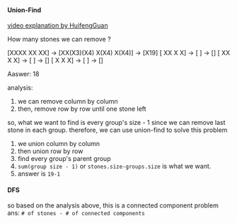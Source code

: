 #### Union-Find

[video explanation by HuifengGuan](https://www.youtube.com/watch?v=HAaik49m0q0&ab_channel=HuifengGuan)

How many stones we can remove ?

[XXXX  XX  XX] -> [XX(X3)(X4)  X(X4)  X(X4)] -> [X19]
[  XX   X   X] -> [                        ] -> []
[  XX   X   X] -> [                        ] -> []
[   X   X   X] -> [                        ] -> []

Aaswer: 18

analysis: 
  1. we can remove column by column
  2. then, remove row by row until one stone left

so, what we want to find is every group's size - 1 since we can remove last stone in each group.
therefore, we can use union-find to solve this problem

1. we union column by column
2. then union row by row
3. find every group's parent group
4. `sum(group size - 1)` or `stones.size-groups.size` is what we want.
5. answer is `19-1`

#### DFS

so based on the analysis above, this is a connected component problem
ans: `# of stones - # of connected components`